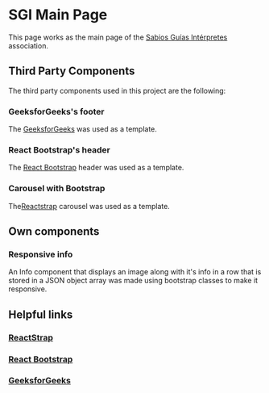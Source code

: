 # SGI Main Page

This page works as the main page of the [Sabios Guías Intérpretes](https://www.sabiosguiasinterpretes.com/) association.

## Third Party Components

The third party components used in this project are the following:

### GeeksforGeeks's footer

The [GeeksforGeeks](https://www.geeksforgeeks.org/how-to-create-a-simple-responsive-footer-in-react-js/) was used as a template.

### React Bootstrap's header

The [React Bootstrap](https://react-bootstrap.github.io/components/navbar/#containers) header was used as a template.

### Carousel with Bootstrap

The[Reactstrap](https://6-4-0--reactstrap.netlify.app/components/carousel/) carousel was used as a template.

## Own components
### Responsive info
An Info component that displays an image along with it's info in a row that is stored in a JSON object array was made using bootstrap classes to make it responsive.
## Helpful links
### [ReactStrap](https://reactstrap.github.io/?path=/story/home-installation--page)

### [React Bootstrap](https://react-bootstrap.github.io/)

### [GeeksforGeeks](https://www.geeksforgeeks.org/)

